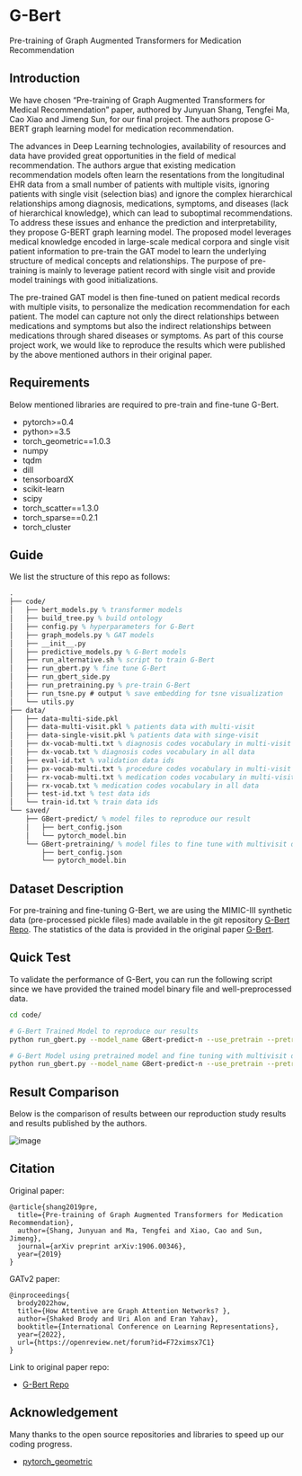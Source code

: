 # G-Bert
Pre-training of Graph Augmented Transformers for Medication Recommendation

## Introduction
We have chosen “Pre-training of Graph Augmented Transformers for Medical Recommendation” paper, authored by Junyuan Shang, Tengfei Ma, Cao Xiao and Jimeng Sun, for our final project. The authors propose G-BERT graph learning model for medication recommendation. 

The advances in Deep Learning technologies, availability of resources and data have provided great opportunities in the field of medical recommendation. The authors argue that existing medication recommendation models often learn the resentations from the longitudinal EHR data from a small number of patients with multiple visits, ignoring patients with single visit (selection bias) and ignore the complex hierarchical relationships among diagnosis, medications, symptoms, and diseases (lack of hierarchical knowledge), which can lead to suboptimal recommendations. To address these issues and enhance the prediction and interpretability, they propose G-BERT graph learning model. The proposed model leverages medical knowledge encoded in large-scale medical corpora and single visit patient information to pre-train the GAT model to learn the underlying structure of medical concepts and relationships. The purpose of pre-training is mainly to leverage patient record with single visit and provide model trainings with good initializations.

The pre-trained GAT model is then fine-tuned on patient medical records with multiple visits, to personalize the medication recommendation for each patient. The model can capture not only the direct relationships between medications and symptoms but also the indirect relationships between medications through shared diseases or symptoms. As part of this course project work, we would like to reproduce the results which were published by the above mentioned authors in their original paper.

## Requirements
Below mentioned libraries are required to pre-train and fine-tune G-Bert.

- pytorch>=0.4
- python>=3.5
- torch_geometric==1.0.3
- numpy
- tqdm
- dill
- tensorboardX
- scikit-learn
- scipy
- torch_scatter==1.3.0
- torch_sparse==0.2.1
- torch_cluster

## Guide
We list the structure of this repo as follows:
```latex
.
├── code/
│   ├── bert_models.py % transformer models
│   ├── build_tree.py % build ontology
│   ├── config.py % hyperparameters for G-Bert
│   ├── graph_models.py % GAT models
│   ├── __init__.py
│   ├── predictive_models.py % G-Bert models
│   ├── run_alternative.sh % script to train G-Bert
│   ├── run_gbert.py % fine tune G-Bert
│   ├── run_gbert_side.py
│   ├── run_pretraining.py % pre-train G-Bert
│   ├── run_tsne.py # output % save embedding for tsne visualization
│   └── utils.py
├── data/
│   ├── data-multi-side.pkl 
│   ├── data-multi-visit.pkl % patients data with multi-visit
│   ├── data-single-visit.pkl % patients data with singe-visit
│   ├── dx-vocab-multi.txt % diagnosis codes vocabulary in multi-visit data
│   ├── dx-vocab.txt % diagnosis codes vocabulary in all data
│   ├── eval-id.txt % validation data ids
│   ├── px-vocab-multi.txt % procedure codes vocabulary in multi-visit data
│   ├── rx-vocab-multi.txt % medication codes vocabulary in multi-visit data
│   ├── rx-vocab.txt % medication codes vocabulary in all data
│   ├── test-id.txt % test data ids
│   └── train-id.txt % train data ids
└── saved/
    ├── GBert-predict/ % model files to reproduce our result
    │   ├── bert_config.json 
    │   └── pytorch_model.bin
    └── GBert-pretraining/ % model files to fine tune with multivisit data using pretrained model
        ├── bert_config.json 
        └── pytorch_model.bin
```
## Dataset Description
For pre-training and fine-tuning G-Bert, we are using the MIMIC-III synthetic data (pre-processed pickle files) made available in the git
repository [G-Bert Repo](https://github.com/jshang123/G-Bert). The statistics of the data is provided in the original paper [G-Bert](https://arxiv.org/pdf/1906.00346.pdf).

## Quick Test
To validate the performance of G-Bert, you can run the following script since we have provided the trained model binary file and well-preprocessed data.
```bash
cd code/

# G-Bert Trained Model to reproduce our results
python run_gbert.py --model_name GBert-predict-n --use_pretrain --pretrain_dir ../saved/GBert-predict --num_train_epochs 5 --do_train --do_test --graph

# G-Bert Model using pretrained model and fine tuning with multivisit data
python run_gbert.py --model_name GBert-predict-n --use_pretrain --pretrain_dir ../saved/GBert-pretraining --num_train_epochs 5 --do_train --do_test --graph
```
## Result Comparison
Below is the comparison of results between our reproduction study results and results published by the authors.

![image](https://user-images.githubusercontent.com/55331726/236712082-370b11bf-f858-407b-9b2f-652f289224c0.png)


## Citation 

Original paper:

```
@article{shang2019pre,
  title={Pre-training of Graph Augmented Transformers for Medication Recommendation},
  author={Shang, Junyuan and Ma, Tengfei and Xiao, Cao and Sun, Jimeng},
  journal={arXiv preprint arXiv:1906.00346},
  year={2019}
}
```

GATv2 paper:
```
@inproceedings{
  brody2022how,
  title={How Attentive are Graph Attention Networks? },
  author={Shaked Brody and Uri Alon and Eran Yahav},
  booktitle={International Conference on Learning Representations},
  year={2022},
  url={https://openreview.net/forum?id=F72ximsx7C1}
}
```
Link to original paper repo:
- [G-Bert Repo](https://github.com/jshang123/G-Bert)

## Acknowledgement
Many thanks to the open source repositories and libraries to speed up our coding progress.

- [pytorch_geometric](https://github.com/rusty1s/pytorch_geometric)


